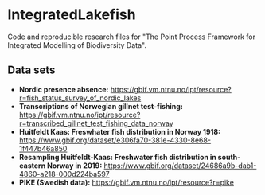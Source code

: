 # IntegratedLakefish
Code and reproducible research files for "The Point Process Framework for Integrated Modelling of Biodiversity Data".

## Data sets
- **Nordic presence absence:** https://gbif.vm.ntnu.no/ipt/resource?r=fish_status_survey_of_nordic_lakes 
- **Transcriptions of Norwegian gillnet test-fishing:** https://gbif.vm.ntnu.no/ipt/resource?r=transcribed_gillnet_test_fishing_data_norway
- **Huitfeldt Kaas: Freswhater fish distribution in Norway 1918:** https://www.gbif.org/dataset/e306fa70-381e-4330-8e68-1f447b46a850
- **Resampling Huitfeldt-Kaas: Freshwater fish distribution in south-eastern Norway in 2019:** https://www.gbif.org/dataset/24686a9b-dab1-4860-a218-000d224ba597
- **PIKE (Swedish data):** https://gbif.vm.ntnu.no/ipt/resource?r=pike 

